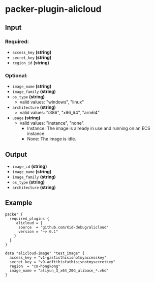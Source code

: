# packer-plugin-alicloud

## Input
### Required:

- `access_key` **(string)**
- `secret_key` **(string)**
- `region_id` **(string)**

### Optional:

- `image_name` **(string)**
- `image_family` **(string)**
- `os_type` **(string)**
	- valid values: "windows", "linux"
- `architecture` **(string)**
	- valid values: "i386", "x86_64", "arm64"
- `usage` **(string)**
	- valid values: "instance", "none".
		- Instance: The image is already in use and running on an ECS instance.
		- None: The image is idle.

## Output
- `image_id` **(string)**
- `image_name` **(string)**
- `image_family` **(string)**
- `os_type` **(string)**
- `architecture` **(string)**

## Example
```
packer {
  required_plugins {
     alicloud = {
      source  = "github.com/Kid-debug/alicloud"
      version = "~> 0.1"
    }
  }
}

data "alicloud-image" "test_image" {
  access_key = "v1-gastisthisisnotmyaccesskey"
  secret_key = "v9-adftthisfathisisnotmysecretkey"
  region  = "cn-hongkong"
  image_name = "aliyun_3_x64_20G_alibase_*.vhd"
}
```
